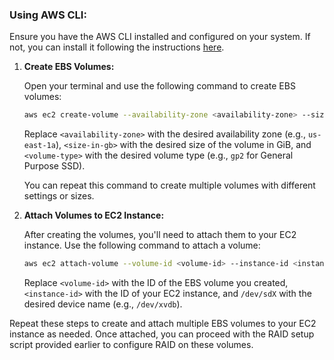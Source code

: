 
### Using AWS CLI:

Ensure you have the AWS CLI installed and configured on your system. If not, you can install it following the instructions [here](https://docs.aws.amazon.com/cli/latest/userguide/cli-chap-install.html).

1. **Create EBS Volumes:**

   Open your terminal and use the following command to create EBS volumes:

   ```bash
   aws ec2 create-volume --availability-zone <availability-zone> --size <size-in-gb> --volume-type <volume-type>
   ```

   Replace `<availability-zone>` with the desired availability zone (e.g., `us-east-1a`), `<size-in-gb>` with the desired size of the volume in GiB, and `<volume-type>` with the desired volume type (e.g., `gp2` for General Purpose SSD).

   You can repeat this command to create multiple volumes with different settings or sizes.

2. **Attach Volumes to EC2 Instance:**

   After creating the volumes, you'll need to attach them to your EC2 instance. Use the following command to attach a volume:

   ```bash
   aws ec2 attach-volume --volume-id <volume-id> --instance-id <instance-id> --device /dev/sdX
   ```

   Replace `<volume-id>` with the ID of the EBS volume you created, `<instance-id>` with the ID of your EC2 instance, and `/dev/sdX` with the desired device name (e.g., `/dev/xvdb`).

Repeat these steps to create and attach multiple EBS volumes to your EC2 instance as needed. Once attached, you can proceed with the RAID setup script provided earlier to configure RAID on these volumes.
